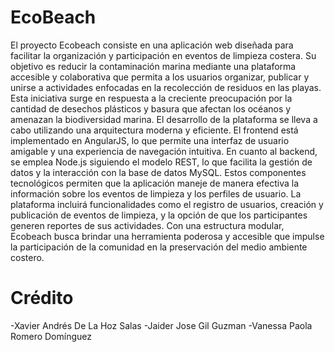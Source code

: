# EcoBeach
El proyecto Ecobeach consiste en una aplicación web diseñada para facilitar la organización y participación en eventos de limpieza costera. Su objetivo es reducir la contaminación marina mediante una plataforma accesible y colaborativa que permita a los usuarios organizar, publicar y unirse a actividades enfocadas en la recolección de residuos en las playas. Esta iniciativa surge en respuesta a la creciente preocupación por la cantidad de desechos plásticos y basura que afectan los océanos y amenazan la biodiversidad marina.
El desarrollo de la plataforma se lleva a cabo utilizando una arquitectura moderna y eficiente. El frontend está implementado en AngularJS, lo que permite una interfaz de usuario amigable y una experiencia de navegación intuitiva. En cuanto al backend, se emplea Node.js siguiendo el modelo REST, lo que facilita la gestión de datos y la interacción con la base de datos MySQL. Estos componentes tecnológicos permiten que la aplicación maneje de manera efectiva la información sobre los eventos de limpieza y los perfiles de usuario.
La plataforma incluirá funcionalidades como el registro de usuarios, creación y publicación de eventos de limpieza, y la opción de que los participantes generen reportes de sus actividades. Con una estructura modular, Ecobeach busca brindar una herramienta poderosa y accesible que impulse la participación de la comunidad en la preservación del medio ambiente costero.


# Crédito 

-Xavier Andrés De La Hoz Salas
-Jaider Jose Gil Guzman
-Vanessa Paola Romero Domínguez
